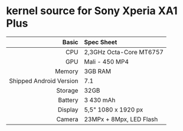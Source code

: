 kernel source for Sony Xperia XA1 Plus
=========================================
Basic   | Spec Sheet
-------:|:-------------------------
CPU     | 2,3GHz Octa-Core MT6757
GPU     | Mali - 450 MP4
Memory  | 3GB RAM
Shipped Android Version | 7.1
Storage | 32GB
Battery | 3 430 mAh
Display | 5,5"  1080 x 1920 px
Camera  | 23MPx + 8Mpx, LED Flash
